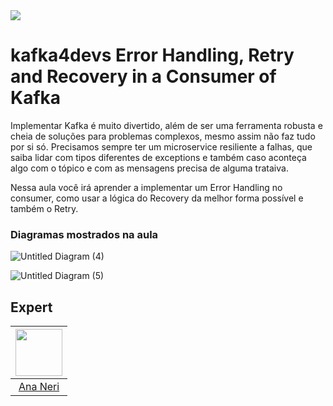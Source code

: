 <img src="https://storage.googleapis.com/golden-wind/experts-club/capa-github.svg" />

# kafka4devs Error Handling, Retry and Recovery in a Consumer of Kafka
Implementar Kafka é muito divertido, além de ser uma ferramenta robusta e cheia de soluções para problemas complexos, mesmo assim não faz tudo por si só.
Precisamos sempre ter um microservice resiliente a falhas, que saiba lidar com tipos diferentes de exceptions e também caso aconteça algo com o tópico e com as mensagens precisa de alguma trataiva.

Nessa aula você irá aprender a implementar um Error Handling no consumer, como usar a lógica do Recovery da melhor forma possível e também o Retry. 

### Diagramas mostrados na aula
![Untitled Diagram (4)](https://user-images.githubusercontent.com/42419543/136116672-a1c1ff53-82d9-4977-8849-e99be406c52e.png)

![Untitled Diagram (5)](https://user-images.githubusercontent.com/42419543/136221667-779a8e2b-cd1a-42fe-9fb2-ab36098f9118.png)


## Expert
| [<img src="https://avatars.githubusercontent.com/u/42419543?v=4" width="75px;"/>](https://github.com/anabneri) |
| :-: |
|[Ana Neri](https://github.com/anabneri)|
